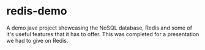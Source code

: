 # redis-demo
A demo jave project showcasing the NoSQL database, Redis and some of it's useful features that it has to offer. 
This was completed for a presentation we had to give on Redis.
